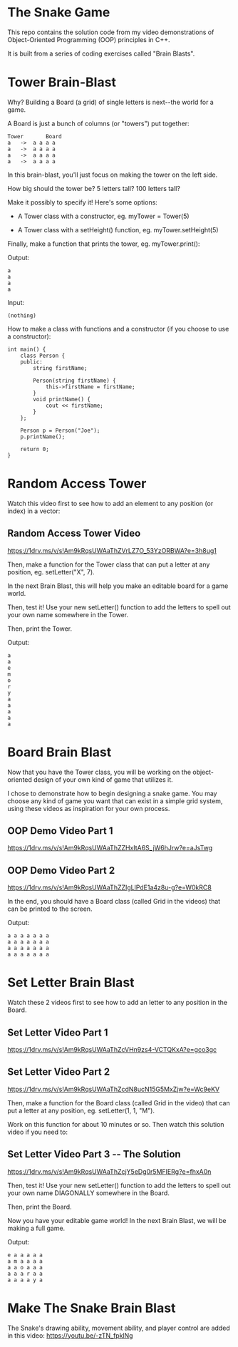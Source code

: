 # The Snake Game
This repo contains the solution code from my video demonstrations of Object-Oriented Programming (OOP) principles in C++.

It is built from a series of coding exercises called "Brain Blasts".

# Tower Brain-Blast

Why? Building a Board (a grid) of single letters
is next--the world for a game.

A Board is just a bunch of columns
(or "towers") put together:

	Tower		Board
	a	->	a a a a
	a	->	a a a a
	a	->	a a a a
	a	->	a a a a

In this brain-blast, you'll just focus on making
the tower on the left side.

How big should the tower be? 5 letters tall?
100 letters tall?

Make it possibly to specify it! Here's some options:

* A Tower class with a constructor, eg. myTower = Tower(5)

* A Tower class with a setHeight() function, eg.
	myTower.setHeight(5)
	
Finally, make a function that prints the tower,
eg. myTower.print():

Output:

	a
	a
	a
	a
	
Input:

	(nothing)

How to make a class with functions and a
constructor (if you choose to use a constructor):

	int main() {
		class Person {
		public:
			string firstName;

			Person(string firstName) {
				this->firstName = firstName;
			}
			void printName() {
				cout << firstName;
			}
		};

		Person p = Person("Joe");
		p.printName();

		return 0;
	}

# Random Access Tower

Watch this video first to see how to add an
element to any position (or index) in a vector:

## Random Access Tower Video
https://1drv.ms/v/s!Am9kRqsUWAaThZVrLZ7O_53YzORBWA?e=3h8ug1

Then, make a function for the Tower class that can
put a letter at any position, eg. setLetter("X", 7).

In the next Brain Blast, this will help you
make an editable board for a game world.

Then, test it! Use your new setLetter() function to
add the letters to spell out your own name
somewhere in the Tower.

Then, print the Tower.

Output:

	a
	a
	e
	m
	o
	r
	y
	a
	a
	a
	a
	a

# Board Brain Blast

Now that you have the Tower class, you will be working on the 
object-oriented design of your own kind of game that utilizes it.

I chose to demonstrate how
to begin designing a snake game. You may choose any kind of game you
want that can exist in a simple grid system, using these videos as
inspiration for your own process.

## OOP Demo Video Part 1
<a href="https://1drv.ms/v/s!Am9kRqsUWAaThZZHxItA6S_jW6hJrw?e=aJsTwg">https://1drv.ms/v/s!Am9kRqsUWAaThZZHxItA6S_jW6hJrw?e=aJsTwg<a>

## OOP Demo Video Part 2
<a href="https://1drv.ms/v/s!Am9kRqsUWAaThZZIgLlPdE1a4z8u-g?e=W0kRC8">https://1drv.ms/v/s!Am9kRqsUWAaThZZIgLlPdE1a4z8u-g?e=W0kRC8<a>

In the end, you should have a Board class (called Grid
in the videos) that can be printed to the screen.

Output:

	a a a a a a a
	a a a a a a a
	a a a a a a a
	a a a a a a a

# Set Letter Brain Blast

Watch these 2 videos first to see how to add an
letter to any position in the Board.

## Set Letter Video Part 1
https://1drv.ms/v/s!Am9kRqsUWAaThZcVHn9zs4-VCTQKxA?e=gco3gc

## Set Letter Video Part 2
https://1drv.ms/v/s!Am9kRqsUWAaThZcdN8ucN15G5MxZjw?e=Wc9eKV

Then, make a function for the Board class (called Grid
in the video) that can put a letter at any position,
eg. setLetter(1, 1, "M").

Work on this function for about 10 minutes or so.
Then watch this solution video if you need to:

## Set Letter Video Part 3 -- The Solution
https://1drv.ms/v/s!Am9kRqsUWAaThZcjY5eDg0r5MFIERg?e=fhxA0n

Then, test it! Use your new setLetter() function to
add the letters to spell out your own name
DIAGONALLY somewhere in the Board.

Then, print the Board.

Now you have your editable game world! In the next
Brain Blast, we will be making a full game.

Output:
	
	e a a a a a
	a m a a a a
	a a o a a a
	a a a r a a
	a a a a y a

# Make The Snake Brain Blast
	
The Snake's drawing ability, movement ability, and
player control are added in this video:
https://youtu.be/-zTN_fpklNg
